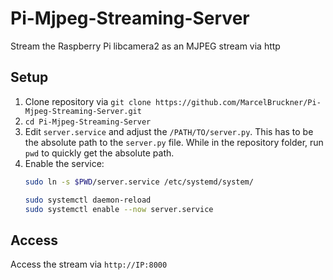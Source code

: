 # Pi-Mjpeg-Streaming-Server
Stream the Raspberry Pi libcamera2 as an MJPEG stream via http

## Setup

1. Clone repository via `git clone https://github.com/MarcelBruckner/Pi-Mjpeg-Streaming-Server.git`
2. `cd Pi-Mjpeg-Streaming-Server`
3. Edit `server.service` and adjust the `/PATH/TO/server.py`. This has to be the absolute path to the `server.py` file. While in the repository folder, run `pwd` to quickly get the absolute path.
4. Enable the service:
   ```bash
   sudo ln -s $PWD/server.service /etc/systemd/system/
   
   sudo systemctl daemon-reload
   sudo systemctl enable --now server.service
   ```

## Access

Access the stream via `http://IP:8000`
